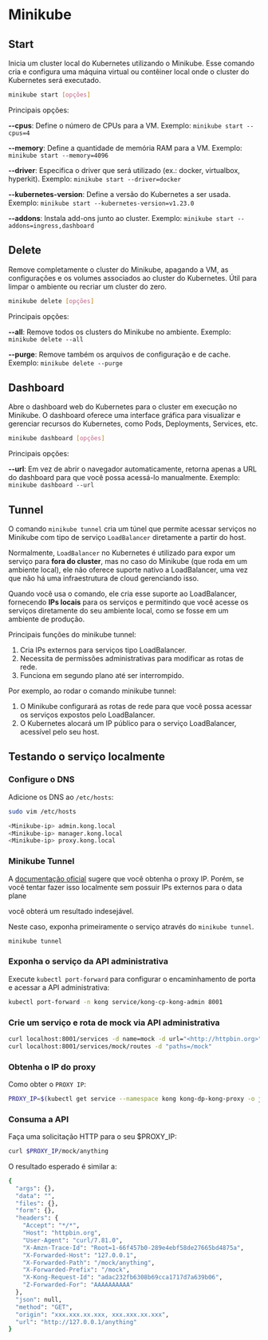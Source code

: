 # Minikube

## Start

Inicia um cluster local do Kubernetes utilizando o Minikube. Esse comando cria e configura uma máquina virtual ou contêiner local onde o cluster do Kubernetes será executado.

```bash
minikube start [opções]
```

Principais opções:

**--cpus**: Define o número de CPUs para a VM.
Exemplo: `minikube start --cpus=4`

**--memory**: Define a quantidade de memória RAM para a VM.
Exemplo: `minikube start --memory=4096`

**--driver**: Especifica o driver que será utilizado (ex.: docker, virtualbox, hyperkit).
Exemplo: `minikube start --driver=docker`

**--kubernetes-version**: Define a versão do Kubernetes a ser usada.
Exemplo: `minikube start --kubernetes-version=v1.23.0`

**--addons**: Instala add-ons junto ao cluster.
Exemplo: `minikube start --addons=ingress,dashboard`

## Delete

Remove completamente o cluster do Minikube, apagando a VM, as configurações e os volumes associados ao cluster do Kubernetes. Útil para limpar o ambiente ou recriar um cluster do zero.

```bash
minikube delete [opções]
```

Principais opções:

**--all**: Remove todos os clusters do Minikube no ambiente.
Exemplo: `minikube delete --all`

**--purge**: Remove também os arquivos de configuração e de cache.
Exemplo: `minikube delete --purge`

## Dashboard

Abre o dashboard web do Kubernetes para o cluster em execução no Minikube. O dashboard oferece uma interface gráfica para visualizar e gerenciar recursos do Kubernetes, como Pods, Deployments, Services, etc.

```bash
minikube dashboard [opções]
```

Principais opções:

**--url**: Em vez de abrir o navegador automaticamente, retorna apenas a URL do dashboard para que você possa acessá-lo manualmente.
Exemplo: `minikube dashboard --url`

## Tunnel

O comando `minikube tunnel` cria um túnel que permite acessar serviços no Minikube com tipo de serviço `LoadBalancer` diretamente a partir do host.

Normalmente, `LoadBalancer` no Kubernetes é utilizado para expor um serviço para **fora do cluster**, mas no caso do Minikube (que roda em um ambiente local), ele não oferece suporte nativo a LoadBalancer, uma vez que não há uma infraestrutura de cloud gerenciando isso.

Quando você usa o comando, ele cria esse suporte ao LoadBalancer, fornecendo **IPs locais** para os serviços e permitindo que você acesse os serviços diretamente do seu ambiente local, como se fosse em um ambiente de produção.

Principais funções do minikube tunnel:

1. Cria IPs externos para serviços tipo LoadBalancer.
2. Necessita de permissões administrativas para modificar as rotas de rede.
3. Funciona em segundo plano até ser interrompido.

Por exemplo, ao rodar o comando minikube tunnel:

1. O Minikube configurará as rotas de rede para que você possa acessar os serviços expostos pelo LoadBalancer.
2. O Kubernetes alocará um IP público para o serviço LoadBalancer, acessível pelo seu host.

## Testando o serviço localmente

### Configure o DNS

Adicione os DNS ao `/etc/hosts`:

```bash
sudo vim /etc/hosts
```

```bash
<Minikube-ip> admin.kong.local
<Minikube-ip> manager.kong.local
<Minikube-ip> proxy.kong.local
```

### Minikube Tunnel

A [documentação oficial](https://docs.konghq.com/gateway/latest/install/kubernetes/proxy/) sugere que você obtenha o proxy IP. Porém, se você tentar fazer isso localmente sem possuir IPs externos para o data plane

você obterá um resultado indesejável.

Neste caso, exponha primeiramente o serviço através do `minikube tunnel`.

```bash
minikube tunnel
```

### Exponha o serviço da API administrativa  

Execute `kubectl port-forward` para configurar o encaminhamento de porta e acessar a API administrativa:

```bash
kubectl port-forward -n kong service/kong-cp-kong-admin 8001
```

### Crie um serviço e rota de mock via API administrativa

```bash
curl localhost:8001/services -d name=mock -d url="<http://httpbin.org>"
curl localhost:8001/services/mock/routes -d "paths=/mock"
```

### Obtenha o IP do proxy

Como obter o `PROXY IP`:

```bash
PROXY_IP=$(kubectl get service --namespace kong kong-dp-kong-proxy -o jsonpath='{range .status.loadBalancer.ingress[0]}{@.ip}{@.hostname}{end}')
```

### Consuma a API

Faça uma solicitação HTTP para o seu $PROXY_IP:

```bash
curl $PROXY_IP/mock/anything
```

O resultado esperado é similar a:

```bash
{
  "args": {},
  "data": "",
  "files": {},
  "form": {},
  "headers": {
    "Accept": "*/*",
    "Host": "httpbin.org",
    "User-Agent": "curl/7.81.0",
    "X-Amzn-Trace-Id": "Root=1-66f457b0-289e4ebf58de27665bd4875a",
    "X-Forwarded-Host": "127.0.0.1",
    "X-Forwarded-Path": "/mock/anything",
    "X-Forwarded-Prefix": "/mock",
    "X-Kong-Request-Id": "adac232fb6308b69cca1717d7a639b06",
    "Z-Forwarded-For": "AAAAAAAAAA"
  },
  "json": null,
  "method": "GET",
  "origin": "xxx.xxx.xx.xxx, xxx.xxx.xx.xxx",
  "url": "http://127.0.0.1/anything"
}
```
